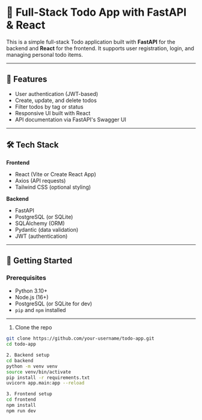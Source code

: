 # 📝 Full-Stack Todo App with FastAPI & React

This is a simple full-stack Todo application built with **FastAPI** for the backend and **React** for the frontend. It supports user registration, login, and managing personal todo items.

---

## 🚀 Features

- User authentication (JWT-based)
- Create, update, and delete todos
- Filter todos by tag or status
- Responsive UI built with React
- API documentation via FastAPI's Swagger UI

---

## 🛠️ Tech Stack

**Frontend**
- React (Vite or Create React App)
- Axios (API requests)
- Tailwind CSS (optional styling)

**Backend**
- FastAPI
- PostgreSQL (or SQLite)
- SQLAlchemy (ORM)
- Pydantic (data validation)
- JWT (authentication)

---
## 🧪 Getting Started

### Prerequisites

- Python 3.10+
- Node.js (16+)
- PostgreSQL (or SQLite for dev)
- `pip` and `npm` installed

---
 1. Clone the repo

```bash
git clone https://github.com/your-username/todo-app.git
cd todo-app

2. Backend setup
cd backend
python -m venv venv
source venv/bin/activate
pip install -r requirements.txt
uvicorn app.main:app --reload

3. Frontend setup
cd frontend
npm install
npm run dev
